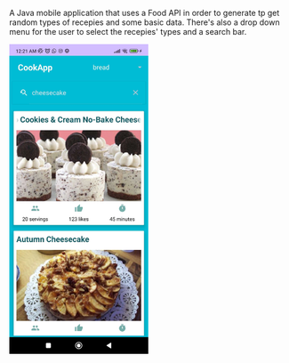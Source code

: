 A Java mobile application that uses a Food API in order to generate tp get random types of recepies and some basic data. There's also a drop down menu for the user to select the recepies' types and a search bar.

<img width="250px" src="img2.jpg">
